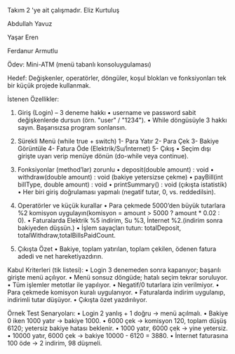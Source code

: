 Takım 2 'ye ait çalışmadır.
Eliz Kurtuluş

Abdullah Yavuz

Yaşar Eren

Ferdanur Armutlu


Ödev: Mini-ATM (menü tabanlı konsoluygulaması)

Hedef:
Değişkenler, operatörler, döngüler, koşul blokları ve fonksiyonları tek bir küçük projede kullanmak.

İstenen Özellikler:
1. Giriş (Login) – 3 deneme hakkı
  • username ve password sabit değişkenlerde dursun (örn. "user" / "1234").
  • While döngüsüyle 3 hakkı sayın. Başarısızsa program sonlansın.

2. Sürekli Menü (while true + switch)
  1- Para Yatır
  2- Para Çek
  3- Bakiye Görüntüle
  4- Fatura Öde (Elektrik/Su/İnternet)
  5- Çıkış
  • Seçim dışı girişte uyarı verip menüye dönün (do-while veya continue).

4. Fonksiyonlar (method’lar) zorunlu
  • deposit(double amount) : void
  • withdraw(double amount) : void (bakiye yetersizse çekme)
  • payBill(int billType, double amount) : void
  • printSummary() : void (çıkışta istatistik)
  • Her biri giriş doğrulaması yapmalı (negatif tutar, 0, vs. reddedilsin).

5. Operatörler ve küçük kurallar
  • Para çekmede 5000’den büyük tutarlara %2 komisyon uygulayın(komisyon = amount > 5000 ? amount * 0.02 : 0).
  • Faturalarda Elektrik %5 indirim, Su %3, İnternet %2.(indirim sonra bakiyeden düşsün.)
  • İşlem sayaçları tutun: totalDeposit, totalWithdraw,totalBillsPaidCount.

6. Çıkışta Özet
   • Bakiye, toplam yatırılan, toplam çekilen, ödenen fatura adedi ve net hareketiyazdırın.

Kabul Kriterleri (tik listesi):
  • Login 3 denemeden sonra kapanıyor; başarılı girişte menü açılıyor.
  • Menü sonsuz döngüde; hatalı seçim tekrar soruluyor.
  • Tüm işlemler metotlar ile yapılıyor.
  • Negatif/0 tutarlara izin verilmiyor.
  • Para çekmede komisyon kuralı uygulanıyor.
  • Faturalarda indirim uygulanıp, indirimli tutar düşüyor.
  • Çıkışta özet yazdırılıyor.

Örnek Test Senaryoları:
  • Login 2 yanlış + 1 doğru → menü açılmalı.
  • Bakiye 0 iken 1000 yatır → bakiye 1000.
  • 6000 çek → komisyon 120, toplam düşüş 6120; yetersiz bakiye hatası beklenir.
  • 1000 yatır, 6000 çek → yine yetersiz.
  • 10000 yatır, 6000 çek → bakiye 10000 - 6120 = 3880.
  • İnternet faturasına 100 öde → 2 indirim, 98 düşmeli.
